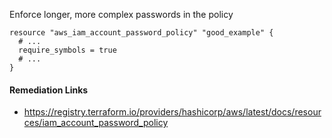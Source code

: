 
Enforce longer, more complex passwords in the policy

```hcl
resource "aws_iam_account_password_policy" "good_example" {
  # ...
  require_symbols = true
  # ...
}
```

#### Remediation Links
 - https://registry.terraform.io/providers/hashicorp/aws/latest/docs/resources/iam_account_password_policy

